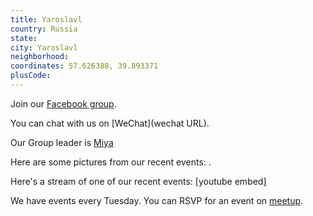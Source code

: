 ```yaml
---
title: Yaroslavl
country: Russia
state: 
city: Yaroslavl
neighborhood: 
coordinates: 57.626388, 39.893371
plusCode:
---
```

Join our [Facebook group](https://www.facebook.com/groups/free.code.camp.yaroslavl).

You can chat with us on [WeChat](wechat URL).

Our Group leader is [Miya](freecodecamp.org/miya)

Here are some pictures from our recent events:
![]().

Here's a stream of one of our recent events:
[youtube embed]

We have events every Tuesday. You can RSVP for an event on [meetup](meetupurl).
